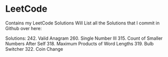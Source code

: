 # LeetCode
Contains my LeetCode Solutions
Will List all the Solutions that I commit in Github over here:

Solutions:
242. Valid Anagram
260. Single Number III
315. Count of Smaller Numbers After Self
318. Maximum Products of Word Lengths
319. Bulb Switcher
322. Coin Change

